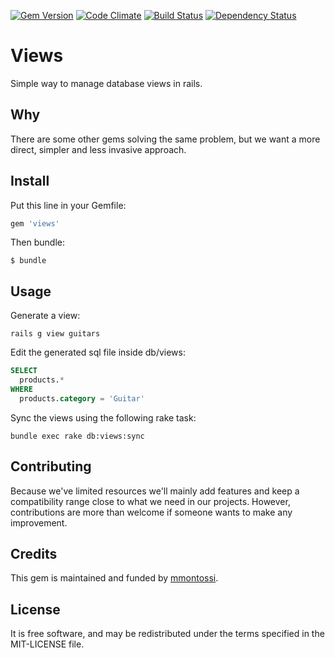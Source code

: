 [![Gem Version](https://badge.fury.io/rb/views.svg)](http://badge.fury.io/rb/views)
[![Code Climate](https://codeclimate.com/github/mmontossi/views/badges/gpa.svg)](https://codeclimate.com/github/mmontossi/views)
[![Build Status](https://travis-ci.org/mmontossi/views.svg)](https://travis-ci.org/mmontossi/views)
[![Dependency Status](https://gemnasium.com/mmontossi/views.svg)](https://gemnasium.com/mmontossi/views)

# Views

Simple way to manage database views in rails.

## Why

There are some other gems solving the same problem, but we want a more direct, simpler and less invasive approach.

## Install

Put this line in your Gemfile:
```ruby
gem 'views'
```

Then bundle:
```
$ bundle
```

## Usage

Generate a view:
```
rails g view guitars
```

Edit the generated sql file inside db/views:
```sql
SELECT
  products.*
WHERE
  products.category = 'Guitar'
```

Sync the views using the following rake task:
```
bundle exec rake db:views:sync
```

## Contributing

Because we've limited resources we'll mainly add features and keep a compatibility range close to what we need in our projects. However, contributions are more than welcome if someone wants to make any improvement.

## Credits

This gem is maintained and funded by [mmontossi](https://github.com/mmontossi).

## License

It is free software, and may be redistributed under the terms specified in the MIT-LICENSE file.
